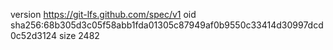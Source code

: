 version https://git-lfs.github.com/spec/v1
oid sha256:68b305d3c05f58abb1fda01305c87949af0b9550c33414d30997dcd0c52d3124
size 2482
